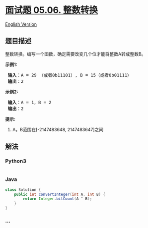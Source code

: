 # [面试题 05.06. 整数转换](https://leetcode-cn.com/problems/convert-integer-lcci)

[English Version](/lcci/05.06.Convert%20Integer/README_EN.md)

## 题目描述
<!-- 这里写题目描述 -->
<p>整数转换。编写一个函数，确定需要改变几个位才能将整数A转成整数B。</p>

<p> <strong>示例1:</strong></p>

<pre>
<strong> 输入</strong>：A = 29 （或者0b11101）, B = 15（或者0b01111）
<strong> 输出</strong>：2
</pre>

<p> <strong>示例2:</strong></p>

<pre>
<strong> 输入</strong>：A = 1，B = 2
<strong> 输出</strong>：2
</pre>

<p> <strong>提示:</strong></p>

<ol>
<li>A，B范围在[-2147483648, 2147483647]之间</li>
</ol>


## 解法
<!-- 这里可写通用的实现逻辑 -->


### Python3
<!-- 这里可写当前语言的特殊实现逻辑 -->

```python

```

### Java
<!-- 这里可写当前语言的特殊实现逻辑 -->

```java
class Solution {
    public int convertInteger(int A, int B) {
        return Integer.bitCount(A ^ B);
    }
}
```

### ...
```

```
